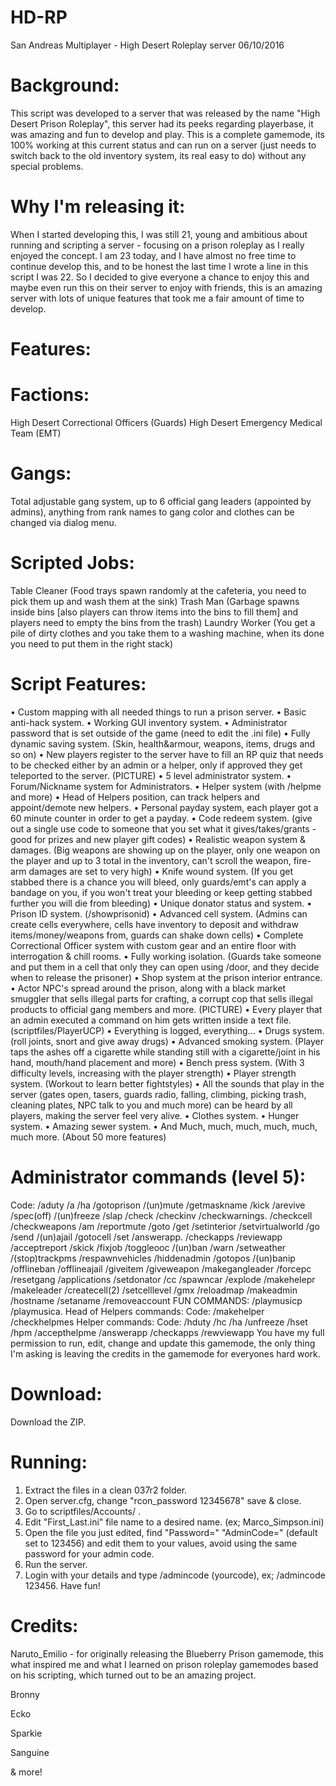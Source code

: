 # HD-RP
San Andreas Multiplayer - High Desert Roleplay server
06/10/2016

# Background:
This script was developed to a server that was released by the name "High Desert Prison Roleplay", this server had its peeks regarding playerbase, it was amazing and fun to develop and play.
This is a complete gamemode, its 100% working at this current status and can run on a server (just needs to switch back to the old inventory system, its real easy to do) without any special problems.

# Why I'm releasing it:
When I started developing this, I was still 21, young and ambitious about running and scripting a server - focusing on a prison roleplay as I really enjoyed the concept. I am 23 today, and I have almost no free time to continue develop this, and to be honest the last time I wrote a line in this script I was 22.
So I decided to give everyone a chance to enjoy this and maybe even run this on their server to enjoy with friends, this is an amazing server with lots of unique features that took me a fair amount of time to develop.

# Features:

# Factions:
High Desert Correctional Officers (Guards)
High Desert Emergency Medical Team (EMT)

# Gangs:
Total adjustable gang system, up to 6 official gang leaders (appointed by admins), anything from rank names to gang color and clothes can be changed via dialog menu.

# Scripted Jobs:
Table Cleaner (Food trays spawn randomly at the cafeteria, you need to pick them up and wash them at the sink)
Trash Man (Garbage spawns inside bins [also players can throw items into the bins to fill them] and players need to empty the bins from the trash)
Laundry Worker (You get a pile of dirty clothes and you take them to a washing machine, when its done you need to put them in the right stack)

# Script Features:
• Custom mapping with all needed things to run a prison server.
• Basic anti-hack system.
• Working GUI inventory system.
• Administrator password that is set outside of the game (need to edit the .ini file)
• Fully dynamic saving system. (Skin, health&armour, weapons, items, drugs and so on)
• New players register to the server have to fill an RP quiz that needs to be checked either by an admin or a helper, only if approved they get teleported to the server. (PICTURE)
• 5 level administrator system.
• Forum/Nickname system for Administrators.
• Helper system (with /helpme and more)
• Head of Helpers position, can track helpers and appoint/demote new helpers.
• Personal payday system, each player got a 60 minute counter in order to get a payday.
• Code redeem system. (give out a single use code to someone that you set what it gives/takes/grants - good for prizes and new player gift codes)
• Realistic weapon system & damages. (Big weapons are showing up on the player, only one weapon on the player and up to 3 total in the inventory, can't scroll the weapon, fire-arm damages are set to very high)
• Knife wound system. (If you get stabbed there is a chance you will bleed, only guards/emt's can apply a bandage on you, if you won't treat your bleeding or keep getting stabbed further you will die from bleeding)
• Unique donator status and system.
• Prison ID system. (/showprisonid)
• Advanced cell system. (Admins can create cells everywhere, cells have inventory to deposit and withdraw items/money/weapons from, guards can shake down cells)
• Complete Correctional Officer system with custom gear and an entire floor with interrogation & chill rooms.
• Fully working isolation. (Guards take someone and put them in a cell that only they can open using /door, and they decide when to release the prisoner)
• Shop system at the prison interior entrance.
• Actor NPC's spread around the prison, along with a black market smuggler that sells illegal parts for crafting, a corrupt cop that sells illegal products to official gang members and more. (PICTURE)
• Every player that an admin executed a command on him gets written inside a text file. (scriptfiles/PlayerUCP)
• Everything is logged, everything...
• Drugs system. (roll joints, snort and give away drugs)
• Advanced smoking system. (Player taps the ashes off a cigarette while standing still with a cigarette/joint in his hand, mouth/hand placement and more)
• Bench press system. (With 3 difficulty levels, increasing with the player strength)
• Player strength system. (Workout to learn better fightstyles)
• All the sounds that play in the server (gates open, tasers, guards radio, falling, climbing, picking trash, cleaning plates, NPC talk to you and much more) can be heard by all players, making the server feel very alive.
• Clothes system.
• Hunger system.
• Amazing sewer system.
• And Much, much, much, much, much, much more. (About 50 more features)


# Administrator commands (level 5):
Code:
/aduty /a /ha /gotoprison /(un)mute /getmaskname /kick /arevive /spec(off) /(un)freeze /slap /check /checkinv /checkwarnings.
/checkcell /checkweapons /am /reportmute /goto /get /setinterior /setvirtualworld /go /send /(un)ajail /gotocell /set /answerapp.
/checkapps /reviewapp /acceptreport /skick /fixjob /toggleooc /(un)ban /warn /setweather /(stop)trackpms /respawnvehicles /hiddenadmin
/gotopos /(un)banip /offlineban /offlineajail /giveitem /giveweapon /makegangleader /forcepc /resetgang /applications
/setdonator /cc /spawncar /explode /makehelepr /makeleader /createcell(2) /setcelllevel /gmx /reloadmap /makeadmin /hostname
/setaname /removeaccount
FUN COMMANDS:
/playmusicp /playmusica.
Head of Helpers commands:
Code:
/makehelper /checkhelpmes
Helper commands:
Code:
/hduty /hc /ha /unfreeze /hset /hpm /accepthelpme /answerapp /checkapps /rewviewapp
You have my full permission to run, edit, change and update this gamemode, the only thing I'm asking is leaving the credits in the gamemode for everyones hard work.

# Download:
Download the ZIP.

# Running:
1) Extract the files in a clean 037r2 folder.
2) Open server.cfg, change "rcon_password 12345678" save & close.
3) Go to scriptfiles/Accounts/ .
4) Edit "First_Last.ini" file name to a desired name. (ex; Marco_Simpson.ini)
5) Open the file you just edited, find "Password=" "AdminCode=" (default set to 123456) and edit them to your values, avoid using the same password for your admin code.
6) Run the server.
7) Login with your details and type /admincode (yourcode), ex; /admincode 123456.
Have fun! 

# Credits:

Naruto_Emilio - for originally releasing the Blueberry Prison gamemode, this what inspired me and what I learned on prison roleplay gamemodes based on his scripting, which turned out to be an amazing project.

Bronny

Ecko

Sparkie

Sanguine

& more!


